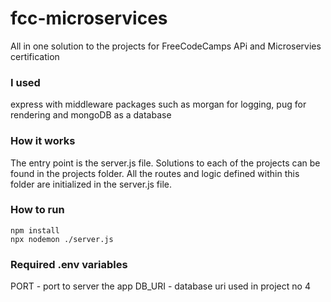 # fcc-microservices
All in one solution to the projects for FreeCodeCamps APi and Microservies certification

### I used   
express with middleware packages such as morgan for logging, pug for rendering and mongoDB as a database

### How it works
The entry point is the server.js file.
Solutions to each of the projects can be found in the projects folder. All the routes and logic defined within this folder are initialized in the server.js file.

### How to run
```
npm install
npx nodemon ./server.js
```
### Required .env variables
PORT - port to server the app
DB_URI - database uri used in project no 4
